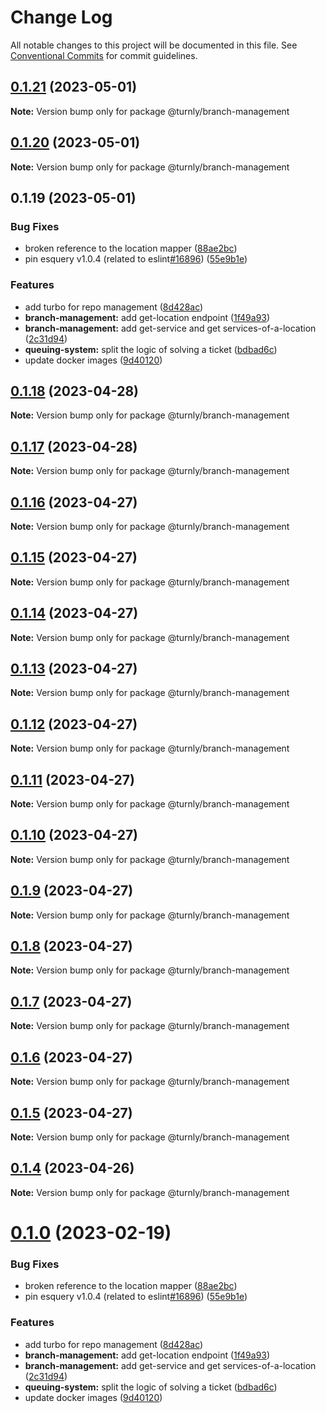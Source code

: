 # Change Log

All notable changes to this project will be documented in this file.
See [Conventional Commits](https://conventionalcommits.org) for commit guidelines.

## [0.1.21](https://github.com/turnly/turnly/compare/v0.1.20...v0.1.21) (2023-05-01)

**Note:** Version bump only for package @turnly/branch-management





## [0.1.20](https://github.com/turnly/turnly/compare/v0.1.19...v0.1.20) (2023-05-01)

**Note:** Version bump only for package @turnly/branch-management





## 0.1.19 (2023-05-01)


### Bug Fixes

* broken reference to the location mapper ([88ae2bc](https://github.com/turnly/turnly/commit/88ae2bc48f18a62d95e6bf4126f7812a4d22f6fe))
* pin esquery v1.0.4 (related to eslint[#16896](https://github.com/turnly/turnly/issues/16896)) ([55e9b1e](https://github.com/turnly/turnly/commit/55e9b1ed3f588ba5bd6b18ba92210b8289975630))


### Features

* add turbo for repo management ([8d428ac](https://github.com/turnly/turnly/commit/8d428ac68d6b283a7ae75ca01d68ded79313978f))
* **branch-management:** add get-location endpoint ([1f49a93](https://github.com/turnly/turnly/commit/1f49a93e633c14a255df484fc932809638c9fbe6))
* **branch-management:** add get-service and get services-of-a-location ([2c31d94](https://github.com/turnly/turnly/commit/2c31d94603c51c583299f98ef30d5a79de71b7f4))
* **queuing-system:** split the logic of solving a ticket ([bdbad6c](https://github.com/turnly/turnly/commit/bdbad6cf32585936efa3c0185611c9edd132dd5b))
* update docker images ([9d40120](https://github.com/turnly/turnly/commit/9d401201b999d00669d920f47aca7bbb8d73b47a))





## [0.1.18](https://github.com/turnly/turnly/compare/v0.1.17...v0.1.18) (2023-04-28)

**Note:** Version bump only for package @turnly/branch-management





## [0.1.17](https://github.com/turnly/turnly/compare/v0.1.16...v0.1.17) (2023-04-28)

**Note:** Version bump only for package @turnly/branch-management





## [0.1.16](https://github.com/turnly/turnly/compare/v0.1.15...v0.1.16) (2023-04-27)

**Note:** Version bump only for package @turnly/branch-management





## [0.1.15](https://github.com/turnly/turnly/compare/v0.1.14...v0.1.15) (2023-04-27)

**Note:** Version bump only for package @turnly/branch-management





## [0.1.14](https://github.com/turnly/turnly/compare/v0.1.13...v0.1.14) (2023-04-27)

**Note:** Version bump only for package @turnly/branch-management





## [0.1.13](https://github.com/turnly/turnly/compare/v0.1.12...v0.1.13) (2023-04-27)

**Note:** Version bump only for package @turnly/branch-management





## [0.1.12](https://github.com/turnly/turnly/compare/v0.1.11...v0.1.12) (2023-04-27)

**Note:** Version bump only for package @turnly/branch-management





## [0.1.11](https://github.com/turnly/turnly/compare/v0.1.10...v0.1.11) (2023-04-27)

**Note:** Version bump only for package @turnly/branch-management





## [0.1.10](https://github.com/turnly/turnly/compare/v0.1.9...v0.1.10) (2023-04-27)

**Note:** Version bump only for package @turnly/branch-management





## [0.1.9](https://github.com/turnly/turnly/compare/v0.1.8...v0.1.9) (2023-04-27)

**Note:** Version bump only for package @turnly/branch-management





## [0.1.8](https://github.com/turnly/turnly/compare/v0.1.7...v0.1.8) (2023-04-27)

**Note:** Version bump only for package @turnly/branch-management





## [0.1.7](https://github.com/turnly/turnly/compare/v0.1.6...v0.1.7) (2023-04-27)

**Note:** Version bump only for package @turnly/branch-management





## [0.1.6](https://github.com/turnly/turnly/compare/v0.1.5...v0.1.6) (2023-04-27)

**Note:** Version bump only for package @turnly/branch-management





## [0.1.5](https://github.com/turnly/turnly/compare/v0.1.4...v0.1.5) (2023-04-27)

**Note:** Version bump only for package @turnly/branch-management





## [0.1.4](https://github.com/turnly/turnly/compare/v0.1.3...v0.1.4) (2023-04-26)

**Note:** Version bump only for package @turnly/branch-management





# [0.1.0](https://github.com/turnly/turnly/compare/v0.0.1...v0.1.0) (2023-02-19)


### Bug Fixes

* broken reference to the location mapper ([88ae2bc](https://github.com/turnly/turnly/commit/88ae2bc48f18a62d95e6bf4126f7812a4d22f6fe))
* pin esquery v1.0.4 (related to eslint[#16896](https://github.com/turnly/turnly/issues/16896)) ([55e9b1e](https://github.com/turnly/turnly/commit/55e9b1ed3f588ba5bd6b18ba92210b8289975630))


### Features

* add turbo for repo management ([8d428ac](https://github.com/turnly/turnly/commit/8d428ac68d6b283a7ae75ca01d68ded79313978f))
* **branch-management:** add get-location endpoint ([1f49a93](https://github.com/turnly/turnly/commit/1f49a93e633c14a255df484fc932809638c9fbe6))
* **branch-management:** add get-service and get services-of-a-location ([2c31d94](https://github.com/turnly/turnly/commit/2c31d94603c51c583299f98ef30d5a79de71b7f4))
* **queuing-system:** split the logic of solving a ticket ([bdbad6c](https://github.com/turnly/turnly/commit/bdbad6cf32585936efa3c0185611c9edd132dd5b))
* update docker images ([9d40120](https://github.com/turnly/turnly/commit/9d401201b999d00669d920f47aca7bbb8d73b47a))
